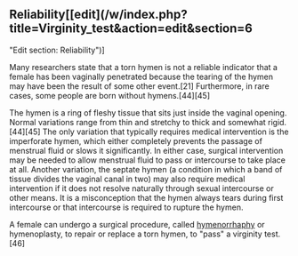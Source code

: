 ## Reliability[[edit](/w/index.php?title=Virginity\_test&action=edit&section=6
"Edit section: Reliability")]

Many researchers state that a torn hymen is not a reliable indicator that a
female has been vaginally penetrated because the tearing of the hymen may have
been the result of some other event.[21] Furthermore, in rare cases, some
people are born without hymens.[44][45]

The hymen is a ring of fleshy tissue that sits just inside the vaginal
opening. Normal variations range from thin and stretchy to thick and somewhat
rigid.[44][45] The only variation that typically requires medical intervention
is the imperforate hymen, which either completely prevents the passage of
menstrual fluid or slows it significantly. In either case, surgical
intervention may be needed to allow menstrual fluid to pass or intercourse to
take place at all. Another variation, the septate hymen (a condition in which
a band of tissue divides the vaginal canal in two) may also require medical
intervention if it does not resolve naturally through sexual intercourse or
other means. It is a misconception that the hymen always tears during first
intercourse or that intercourse is required to rupture the hymen.

A female can undergo a surgical procedure, called
[hymenorrhaphy](/wiki/Hymenorrhaphy "Hymenorrhaphy") or hymenoplasty, to
repair or replace a torn hymen, to "pass" a virginity test.[46]
